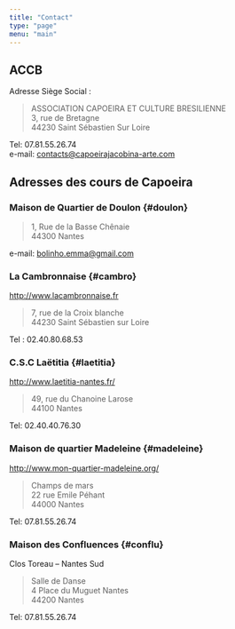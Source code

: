 ```yaml
---
title: "Contact"
type: "page"
menu: "main"
---
```


## ACCB

Adresse Siège Social :

> ASSOCIATION CAPOEIRA ET CULTURE BRESILIENNE \
> 3, rue de Bretagne                          \
> 44230 Saint Sébastien Sur Loire

Tel: 07.81.55.26.74 \
e-mail: <contacts@capoeirajacobina-arte.com>


## Adresses des cours de Capoeira


### Maison de Quartier de Doulon {#doulon}

> 1, Rue de la Basse Chênaie \
> 44300 Nantes

e-mail: <bolinho.emma@gmail.com>


### La Cambronnaise {#cambro}

http://www.lacambronnaise.fr

> 7, rue de la Croix blanche       \
> 44230 Saint Sébastien sur Loire

Tel : 02.40.80.68.53


### C.S.C Laëtitia {#laetitia}

http://www.laetitia-nantes.fr/

> 49, rue du Chanoine Larose \
> 44100 Nantes

Tel: 02.40.40.76.30


### Maison de quartier Madeleine {#madeleine}

http://www.mon-quartier-madeleine.org/

> Champs de mars      \
> 22 rue Emile Péhant \
> 44000 Nantes

Tel: 07.81.55.26.74


### Maison des Confluences {#conflu}

Clos Toreau – Nantes Sud

> Salle de Danse           \
> 4 Place du Muguet Nantes \
> 44200 Nantes

Tel: 07.81.55.26.74
